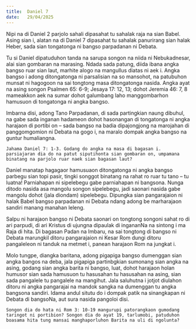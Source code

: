 ```yaml
---
title:  Daniel 7
date:   29/04/2025
---
```


Nipi na di Daniel 2 parjolo sahali dipasahat tu sahalak raja na sian Babel. Asing sian i, alatan na di Daniel 7 dipasahat tu sahalak panurirang sian halak Heber, sada sian tongatonga ni bangso parpadanan ni Debata.

Tu si Daniel dipatuduhon tanda na sarupa songon na niida ni Nebukadnesar, alai sian gombaran na marasing. Ndada sada patung, diida ibana angka bangso ruar sian laut, marhite alogo na mangullus diatas ni aek i. Angka bangso i adong ditongatonga ni parsalisian na so mansohot, na patubuhon munsat ni hagogoon na sai tongtong masa ditongatonga nasida. Angka ayat na asing songon Psalmen 65: 6-9; Jesaya 17: 12, 13; dohot Jeremia 46: 7, 8 mameakkon aek na sumar dohot galumbang laho manggombarhon hamusuon di tongatonga ni angka bangso.

Imbarna disi, adong Tano Parpadanan, di sada partingkian naung dibuhul, na gabe sada inganan hadameon dohot hasonangan di tongatonga ni angka harajaon di portibi on – sada bangso na badia dipajongjong na marojahan di panggomgomion ni Debata na gogo i, na maralo dompak angka bangso na guntur humaliangna.

`Jahama Daniel 7: 1-3. Godang do angka na masa di bagasan i. parsiajaran dia do na patut siputihonta sian gombaran on, umpamana binatang na parjolo ruar naek sian bagasan laut?`

Daniel manatap hagagaor hamusuaon ditongatonga ni angka bangso parbegu sian topi pasir, tingki songgot binatang na rahat ro ruar tu tano – tu luatna! Parniahapan ni sipelebegu gabe parniahapan ni bangsona. Nunga ditodo nasida asa mangolu songon sipelebegu, jadi saonari nasida gabe mangolu dohot (jala diondam) sipelebegu. Dipungka sian pangarajaion ni halak Babel bangso parpadanan ni Debata ndang adong be marharajaon sandiri manang manahan leleng.

Salpu ni harajaon bangso ni Debata saonari on tongtong songoni sahat ro di ari parpudi, di ari Kristus di ujungna dipaulak di ingananNa na sintong i ma Raja di hita. Di bagasan Padan na Imbaru, na sai tongtong di bangso ni Debata marungkil ditoru pangarajaion ni Kesar Rom dungi ditoru pangaleleon ni tanduk na metmet i, panean harajaon Rom na jungkat i.

Molo tungpe, diangka baritana, adong pigapiga bangso dumenggan sian angka bangos na deba, jala pigapiga partinbgkian sumonang sian angka na asing, godang sian angka barita ni bangso, luat, dohot harajaon holan humusor sian sada hamusuon tu hasusahan tu hasusahan na asing, sian sada pangalele tu pangalele na mangihut. Jala saluhutna i jotjot diulahon ditoru ni angka pangarajai na mandok sangka na dumenggan tu angka bangsona sandiri. Idama andul situtu do i dompak patik na sinangkapan ni Debata di bangsoNa, aut sura nasida pangoloi disi.

`Songon dia do hata ni Rom 3: 10-19 mangurupi patorangkaon gumodang taringot ni portibion? Songon dia do ayat 19, tarlumobi, patuduhon boasama hita tung mansai manghaporluhon Barita na uli di ngolunta?`